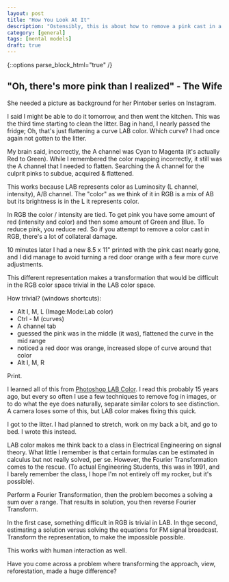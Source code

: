```yaml
---
layout: post
title: "How You Look At It"
description: "Ostensibly, this is about how to remove a pink cast in a picture."
category: [general]
tags: [mental models]
draft: true
---
```


{::options parse_block_html="true" /}
## "Oh, there's more pink than I realized" - The Wife

She needed a picture as background for her Pintober series on Instagram.

I said I might be able to do it tomorrow, and then went the kitchen. This was the third
time starting to clean the litter. Bag in hand, I nearly passed the fridge;
Oh, that's just flattening a curve LAB color. Which curve? I had once again not
gotten to the litter.

My brain said, incorrectly, the A channel was Cyan to Magenta (it's actually Red to Green). 
While I remembered the color mapping incorrectly, it still was the A channel that I needed
to flatten. Searching the A channel for the culprit pinks to subdue, acquired & flattened.

This works because LAB represents color as Luminosity (L channel, intensity), A/B channel. 
The "color" as we think of it in RGB is a mix of AB but its brightness is in the L 
it represents color. 

In RGB the color / intensity are tied. To get pink you have some amount of red 
(intensity and color) and then some amount of Green and Blue. To reduce pink, you
reduce red. So if you attempt to remove a color cast in RGB, there's a lot of 
collateral damage.

10 minutes later I had a new 8.5 x 11" printed with the pink cast nearly gone, and I did
manage to avoid turning a red door orange with a few more curve adjustments.

This different representation makes a transformation that would be difficult in the 
RGB color space trivial in the LAB color space. 

How trivial? (windows shortcuts):
* Alt I, M, L (Image:Mode:Lab color)
* Ctrl - M (curves)
* A channel tab
* guessed the pink was in the middle (it was), flattened the curve in the mid range
* noticed a red door was orange, increased slope of curve around that color
* Alt I, M, R

Print.

I learned all of this from [Photoshop LAB Color](https://www.amazon.com/Photoshop-LAB-Color-Adventures-Colorspace/dp/0321356780).
I read this probably 15 years ago, but every so often I use a few techniques to remove
fog in images, or to do what the eye does naturally, separate similar colors to see
distinction. A camera loses some of this, but LAB color makes fixing this quick.

I got to the litter. I had planned to stretch, work on my back a bit, and go to bed.
I wrote this instead.

LAB color makes me think back to a class in Electrical Engineering on signal theory.
What little I remember is that certain formulas can be estimated in calculus but
not really solved, per se. However, the Fourier Transformation comes to the rescue.
(To actual Engineering Students, this was in 1991, and I barely remember the class,
I hope I'm not entirely off my rocker, but it's possible).

Perform a Fourier Transformation, then the problem becomes a solving a sum over a range.
That results in solution, you then reverse Fourier Transform.

In the first case, something difficult in RGB is trivial in LAB. In thge second,
estimating a solution versus solving the equations for FM signal broadcast. 
Transform the representation, to make the impossible possible. 

This works with human interaction as well.

Have you come across a problem where transforming the approach, view, reforestation,
made a huge difference?
